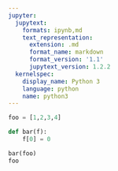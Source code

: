 ```yaml
---
jupyter:
  jupytext:
    formats: ipynb,md
    text_representation:
      extension: .md
      format_name: markdown
      format_version: '1.1'
      jupytext_version: 1.2.2
  kernelspec:
    display_name: Python 3
    language: python
    name: python3
---
```


```python
foo = [1,2,3,4]
```

```python
def bar(f):
    f[0] = 0
```

```python
bar(foo)
foo
```
